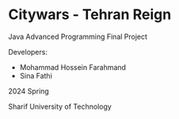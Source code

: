 # Citywars - Tehran Reign
Java Advanced Programming Final Project

Developers: 
- Mohammad Hossein Farahmand
- Sina Fathi

2024 Spring

Sharif University of Technology
